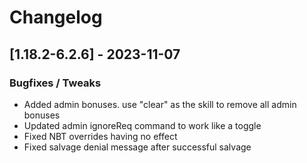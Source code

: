 # Changelog

## [1.18.2-6.2.6] - 2023-11-07
### Bugfixes / Tweaks
- Added admin bonuses.  use "clear" as the skill to remove all admin bonuses
- Updated admin ignoreReq command to work like a toggle
- Fixed NBT overrides having no effect
- Fixed salvage denial message after successful salvage

